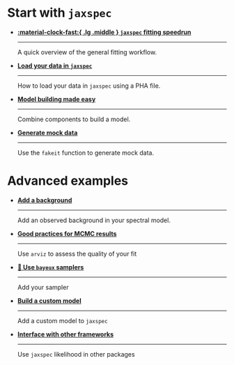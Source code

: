 # Start with `jaxspec`

<div class="grid cards" markdown>

-   [__:material-clock-fast:{ .lg .middle } `jaxspec` fitting speedrun__](fitting_example.md)

    ---

    A quick overview of the general fitting workflow.


-   [__Load your data in `jaxspec`__](load_data.ipynb)

    ---

    How to load your data in `jaxspec` using a PHA file.

-   [__Model building made easy__](build_model.md)

    ---

    Combine components to build a model.


-   [__Generate mock data__](fakeits.md)

    ---

    Use the `fakeit` function to generate mock data.


</div>

# Advanced examples

<div class="grid cards" markdown>

-   [__Add a background__](background.md)

    ---

    Add an observed background in your spectral model.

-   [__Good practices for MCMC results__](result_analysis.ipynb)

    ---

    Use `arviz` to assess the quality of your fit


-   [__🚧 Use `bayeux` samplers__]()

    ---

    Add your sampler

-   [__Build a custom model__](custom_model.md)

    ---

    Add a custom model to `jaxspec`

-   [__Interface with other frameworks__](external_samplers.ipynb)

    ---

    Use `jaxspec` likelihood in other packages


</div>